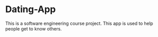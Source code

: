# Dating-App
This is a software engineering course project. This app is used to help people get to know others.
